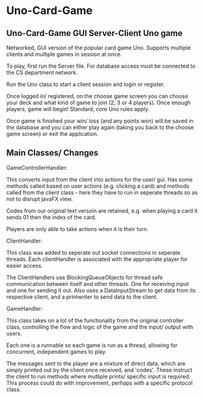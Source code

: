 # Uno-Card-Game
Uno-Card-Game
GUI Server-Client Uno game
-------------------------------------

Networked, GUI version of the popular card game Uno. Supports multiple clients and multiple games in session at once.

To play, first run the Server file. For database access must be connected to the CS department network.

Run the Uno class to start a client session and login or register.

Once logged in/ registered, on the choose game screen you can choose your deck and what kind
of game to join (2, 3 or 4 players). Once enough players, game will begin! Standard, core Uno
rules apply.

Once game is finished your win/ loss (and any points won) will be saved in the database
and you can either play again (taking you back to the choose game screen) or exit the application.

Main Classes/ Changes
-----------------------------------

GameControllerHandler:

This converts input from the client into actions for the user/ gui.
Has some methods called based on user actions (e.g. clicking a card) and
methods called from the client class - here they have to run in seperate threads
so as not to disrupt javaFX view.

Codes from our original text versoin are retained, e.g. when playing a card it sends
01 then the index of the card.

Players are only able to take actions when it is their turn.

ClientHandler:

This class was added to seperate out socket connections in seperate threads.
Each clientHandler is associated with the appropriate player for easier access.

The ClientHandlers use BlockingQueueObjects for thread safe communication
between itself and other threads. One for receiving input and one for sending it out.
Also uses a DataInputStream to get data from its respective client, and a printwriter
to send data to the client.

GameHandler:

This class takes on a lot of the functionality from the original controller class,
controlling the flow and logic of the game and the input/ output with users.

Each one is a runnable so each game is run as a thread, allowing for concurrent,
independent games to play.

The messages sent to the player are a mixture of direct data, which are simply
printed out by the client once received, and 'codes'. These instruct the client
to run methods where mutliple prints/ specific input is required. This process
could do with improvement, perhaps with a specific protocol class.
